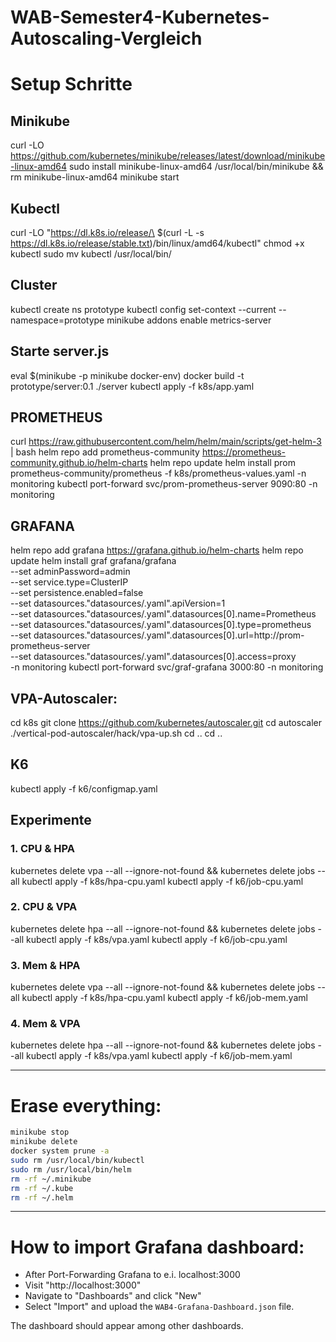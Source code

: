 # WAB-Semester4-Kubernetes-Autoscaling-Vergleich

# Setup Schritte
## Minikube
curl -LO https://github.com/kubernetes/minikube/releases/latest/download/minikube-linux-amd64
sudo install minikube-linux-amd64 /usr/local/bin/minikube && rm minikube-linux-amd64
minikube start

## Kubectl
curl -LO "https://dl.k8s.io/release/\
    $(curl -L -s https://dl.k8s.io/release/stable.txt)/bin/linux/amd64/kubectl"
chmod +x kubectl
sudo mv kubectl /usr/local/bin/

## Cluster
kubectl create ns prototype
kubectl config set-context --current --namespace=prototype
minikube addons enable metrics-server

## Starte server.js
eval $(minikube -p minikube docker-env)
docker build -t prototype/server:0.1 ./server
kubectl apply -f k8s/app.yaml

## PROMETHEUS
curl https://raw.githubusercontent.com/helm/helm/main/scripts/get-helm-3 | bash
helm repo add prometheus-community https://prometheus-community.github.io/helm-charts
helm repo update
helm install prom prometheus-community/prometheus -f k8s/prometheus-values.yaml -n monitoring
kubectl port-forward svc/prom-prometheus-server 9090:80 -n monitoring

## GRAFANA
helm repo add grafana https://grafana.github.io/helm-charts
helm repo update
helm install graf grafana/grafana \
  --set adminPassword=admin \
  --set service.type=ClusterIP \
  --set persistence.enabled=false \
  --set datasources."datasources/.yaml".apiVersion=1 \
  --set datasources."datasources/.yaml".datasources[0].name=Prometheus \
  --set datasources."datasources/.yaml".datasources[0].type=prometheus \
  --set datasources."datasources/.yaml".datasources[0].url=http://prom-prometheus-server \
  --set datasources."datasources/.yaml".datasources[0].access=proxy \
  -n monitoring
kubectl port-forward svc/graf-grafana 3000:80 -n monitoring

## VPA-Autoscaler:
cd k8s
git clone https://github.com/kubernetes/autoscaler.git
cd autoscaler
./vertical-pod-autoscaler/hack/vpa-up.sh
cd ..
cd ..

## K6
kubectl apply -f k6/configmap.yaml

## Experimente
### 1. CPU & HPA
kubernetes delete vpa --all --ignore-not-found && kubernetes delete jobs --all
kubectl apply -f k8s/hpa-cpu.yaml
kubectl apply -f k6/job-cpu.yaml
### 2. CPU & VPA
kubernetes delete hpa --all --ignore-not-found && kubernetes delete jobs --all
kubectl apply -f k8s/vpa.yaml
kubectl apply -f k6/job-cpu.yaml
### 3. Mem & HPA
kubernetes delete vpa --all --ignore-not-found && kubernetes delete jobs --all
kubectl apply -f k8s/hpa-cpu.yaml
kubectl apply -f k6/job-mem.yaml
### 4. Mem & VPA
kubernetes delete hpa --all --ignore-not-found && kubernetes delete jobs --all
kubectl apply -f k8s/vpa.yaml
kubectl apply -f k6/job-mem.yaml




---

# Erase everything:
```bash
minikube stop
minikube delete
docker system prune -a
sudo rm /usr/local/bin/kubectl
sudo rm /usr/local/bin/helm
rm -rf ~/.minikube
rm -rf ~/.kube
rm -rf ~/.helm
```


---

# How to import Grafana dashboard:
- After Port-Forwarding Grafana to e.i. localhost:3000
- Visit "http://localhost:3000"
- Navigate to "Dashboards" and click "New"
- Select "Import" and upload the `WAB4-Grafana-Dashboard.json` file.

The dashboard should appear among other dashboards.